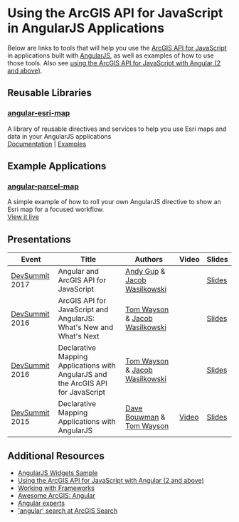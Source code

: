# Using the ArcGIS API for JavaScript in AngularJS Applications

Below are links to tools that will help you use the [ArcGIS API for JavaScript] in applications built with [AngularJS], as well as examples of how to use those tools. Also see [using the ArcGIS API for JavaScript with Angular (2 and above)](../angular).

## Reusable Libraries
### [angular-esri-map](https://github.com/Esri/angular-esri-map)
A library of reusable directives and services to help you use Esri maps and data in your AngularJS applications
<br />[Documentation](http://esri.github.io/angular-esri-map/docs/#/api) | [Examples](http://esri.github.io/angular-esri-map/)

## Example Applications
### [angular-parcel-map](https://github.com/tomwayson/angular-parcel-map)
A simple example of how to roll your own AngularJS directive to show an Esri map for a focused workflow.
<br/> [View it live](http://tomwayson.github.io/angular-parcel-map/)

## Presentations

|Event|Title|Authors|Video|Slides|
|---|---|---|---|---|
|[DevSummit](http://www.esri.com/events/devsummit) 2017|Angular and ArcGIS API for JavaScript|[Andy Gup](https://esri-es.github.io/arcgis-experts/?topic=AngularJS#expert=andy-gup) & [Jacob Wasilkowski](https://esri-es.github.io/arcgis-experts/?topic=AngularJS#expert=jacob-wasilkowski)||[Slides](http://proceedings.esri.com/library/userconf/devsummit17/papers/dev_int_207.pdf)|
|[DevSummit](http://www.esri.com/events/devsummit) 2016|ArcGIS API for JavaScript and AngularJS: What's New and What's Next|[Tom Wayson](https://esri-es.github.io/arcgis-experts/?topic=AngularJS#expert=tom-wayson) & [Jacob Wasilkowski](https://esri-es.github.io/arcgis-experts/?topic=AngularJS#expert=jacob-wasilkowski)||[Slides](https://jwasilgeo.github.io/esri-jsapi-and-angular-whats-next-dev-summit-2016/#/)|
|[DevSummit](http://www.esri.com/events/devsummit) 2016|Declarative Mapping Applications with AngularJS and the ArcGIS API for JavaScript|[Tom Wayson](https://esri-es.github.io/arcgis-experts/?topic=AngularJS#expert=tom-wayson) & [Jacob Wasilkowski](https://esri-es.github.io/arcgis-experts/?topic=AngularJS#expert=jacob-wasilkowski)||[Slides](http://proceedings.esri.com/library/userconf/devsummit16/papers/dev_int_193.pdf)|
|[DevSummit](http://www.esri.com/events/devsummit) 2015|Declarative Mapping Applications with AngularJS|[Dave Bouwman](https://esri-es.github.io/arcgis-experts/#expert=dave-bouwman) & [Tom Wayson](https://esri-es.github.io/arcgis-experts/?topic=AngularJS#expert=tom-wayson)|[Video](https://www.esri.com/videos/watch?videoid=4321&isLegacy=true)|[Slides](http://proceedings.esri.com/library/userconf/devsummit15/papers/dev_int_164.pdf)|


## Additional Resources
 - [AngularJS Widgets Sample](https://developers.arcgis.com/javascript/latest/sample-code/widgets-frameworks-angular/index.html)
 - [Using the ArcGIS API for JavaScript with Angular (2 and above)](../angular)
 - [Working with Frameworks](../)
 - [Awesome ArcGIS: Angular ](https://esri-es.github.io/awesome-arcgis/front-end/technologies/angular/)
 - [Angular experts](https://esri-es.github.io/arcgis-experts/?topic=AngularJS)
 - ['angular' search at ArcGIS Search](https://esri-es.github.io/arcgis-search/?search=angular)
 
 [ArcGIS API for JavaScript]:https://developers.arcgis.com/javascript/
 [AngularJS]:https://angularjs.org/
